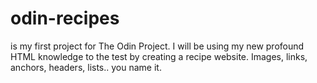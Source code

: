 # odin-recipes 
is my first project for The Odin Project. I will be using my new profound HTML knowledge to the test 
by creating a recipe website. Images, links, anchors, headers, lists.. you name it.